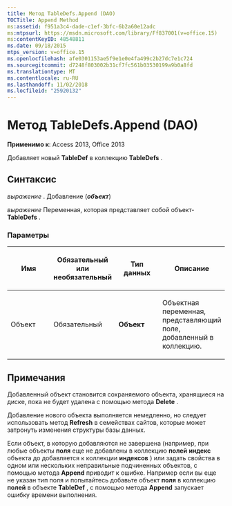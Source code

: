 ```yaml
---
title: Метод TableDefs.Append (DAO)
TOCTitle: Append Method
ms:assetid: f951a3c4-dade-c1ef-3bfc-6b2a60e12adc
ms:mtpsurl: https://msdn.microsoft.com/library/Ff837001(v=office.15)
ms:contentKeyID: 48548811
ms.date: 09/18/2015
mtps_version: v=office.15
ms.openlocfilehash: afe0301153ae5f9e1e0e4fa499c2b27dc7e1c724
ms.sourcegitcommit: d7248f803002b31cf7fc561b03530199a9b0a8fd
ms.translationtype: MT
ms.contentlocale: ru-RU
ms.lasthandoff: 11/02/2018
ms.locfileid: "25920132"
---
```

# <a name="tabledefsappend-method-dao"></a>Метод TableDefs.Append (DAO)


**Применимо к**: Access 2013, Office 2013

Добавляет новый **TableDef** в коллекцию **TableDefs** .

## <a name="syntax"></a>Синтаксис

*выражение* . Добавление (***объект***)

*выражение* Переменная, которая представляет собой объект- **TableDefs** .

### <a name="parameters"></a>Параметры

<table>
<colgroup>
<col style="width: 25%" />
<col style="width: 25%" />
<col style="width: 25%" />
<col style="width: 25%" />
</colgroup>
<thead>
<tr class="header">
<th><p>Имя</p></th>
<th><p>Обязательный или необязательный</p></th>
<th><p>Тип данных</p></th>
<th><p>Описание</p></th>
</tr>
</thead>
<tbody>
<tr class="odd">
<td><p>Объект</p></td>
<td><p>Обязательный</p></td>
<td><p><strong>Объект</strong></p></td>
<td><p>Объектная переменная, представляющий поле, добавленный в коллекцию.</p></td>
</tr>
</tbody>
</table>


## <a name="remarks"></a>Примечания

Добавленный объект становится сохраняемого объекта, хранящиеся на диске, пока не будет удалена с помощью метода **Delete** .

Добавление нового объекта выполняется немедленно, но следует использовать метод **Refresh** в семействах сайтов, которые может затронуть изменения структуры базы данных.

Если объект, в которую добавляются не завершена (например, при любые объекты **поля** еще не добавлены в коллекцию **полей** **индекс** объекта до добавляется к коллекции **индексов** ) или задать свойства в одном или нескольких неправильные подчиненных объектов, с помощью метода **Append** приводит к ошибке. Например если вы еще не указан тип поля и попытайтесь добавьте объект **поля** в коллекцию **полей** в объекте **TableDef** , с помощью метода **Append** запускает ошибку времени выполнения.

